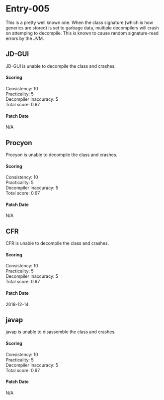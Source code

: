 # Entry-005
This is a pretty well known one. When the class signature (which is how generics are stored) is set
to garbage data, multiple decompilers will crash on attemping to decompile. This is known to cause
random signature-read errors by the JVM.

## JD-GUI
JD-GUI is unable to decompile the class and crashes.

#### Scoring
Consistency: 10  
Practicality: 5  
Decompiler Inaccuracy: 5  
Total score: 0.67  

#### Patch Date
N/A

## Procyon
Procyon is unable to decompile the class and crashes.

#### Scoring
Consistency: 10  
Practicality: 5  
Decompiler Inaccuracy: 5  
Total score: 0.67  

#### Patch Date
N/A

## CFR
CFR is unable to decompile the class and crashes.

#### Scoring
Consistency: 10  
Practicality: 5  
Decompiler Inaccuracy: 5  
Total score: 0.67  

#### Patch Date
2018-12-14

## javap
javap is unable to disassemble the class and crashes.

#### Scoring
Consistency: 10  
Practicality: 5  
Decompiler Inaccuracy: 5  
Total score: 0.67  

#### Patch Date
N/A